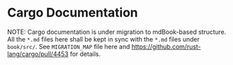 # Cargo Documentation

NOTE: Cargo documentation is under migration to mdBook-based structure. All the
`*.md` files here shall be kept in sync with the `*.md` files under `book/src/`.
See `MIGRATION_MAP` file here and <https://github.com/rust-lang/cargo/pull/4453>
for details.

